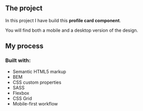 ## The project

In this project I have build this  **profile card component**.

You will find both a mobile and a desktop version of the design. 

## My process
### Built with:

- Semantic HTML5 markup
- BEM
- CSS custom properties
- SASS
- Flexbox
- CSS Grid
- Mobile-first workflow
